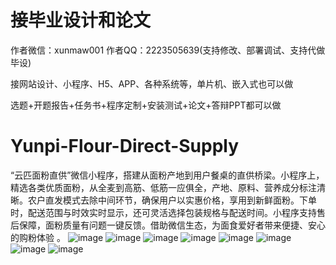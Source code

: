 # 接毕业设计和论文
作者微信：xunmaw001  作者QQ：2223505639(支持修改、部署调试、支持代做毕设)

接网站设计、小程序、H5、APP、各种系统等，单片机、嵌入式也可以做

选题+开题报告+任务书+程序定制+安装测试+论文+答辩PPT都可以做
# Yunpi-Flour-Direct-Supply
“云匹面粉直供”微信小程序，搭建从面粉产地到用户餐桌的直供桥梁。小程序上，精选各类优质面粉，从全麦到高筋、低筋一应俱全，产地、原料、营养成分标注清晰。农户直发模式去除中间环节，确保用户以实惠价格，享用到新鲜面粉。下单时，配送范围与时效实时显示，还可灵活选择包装规格与配送时间。小程序支持售后保障，面粉质量有问题一键反馈。借助微信生态，为面食爱好者带来便捷、安心的购粉体验 。
![image](https://github.com/user-attachments/assets/ec4313a0-d62f-4f7c-a01f-af7fde4c5fb5)
![image](https://github.com/user-attachments/assets/ced285c0-565f-4baf-83ba-54416a206586)
![image](https://github.com/user-attachments/assets/5df36aec-e9df-400b-9648-9cc644a3e982)
![image](https://github.com/user-attachments/assets/16422a1d-313d-4f4c-81c1-c7cb349a8db4)
![image](https://github.com/user-attachments/assets/63931060-39c5-4404-8c41-0cbbb7656491)
![image](https://github.com/user-attachments/assets/1feeae22-92ed-4d16-912c-0eda0dea1a0c)
![image](https://github.com/user-attachments/assets/420786ee-080e-45cf-9d06-7cdc9f061016)
![image](https://github.com/user-attachments/assets/5a640100-cfac-462c-9a39-16676f7e280f)
